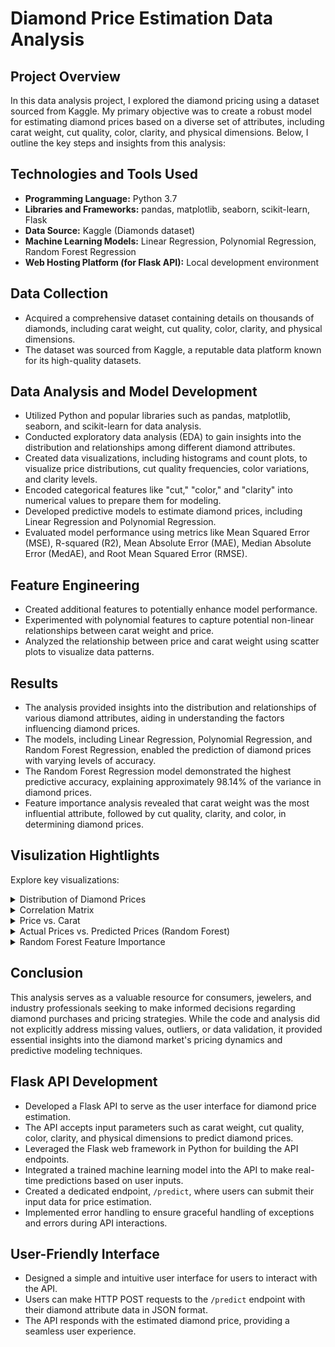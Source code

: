 # Diamond Price Estimation Data Analysis

## Project Overview

In this data analysis project, I explored the diamond pricing using a dataset sourced from Kaggle. My primary objective was to create a robust model for estimating diamond prices based on a diverse set of attributes, including carat weight, cut quality, color, clarity, and physical dimensions. Below, I outline the key steps and insights from this analysis:

## Technologies and Tools Used

- **Programming Language:** Python 3.7
- **Libraries and Frameworks:** pandas, matplotlib, seaborn, scikit-learn, Flask
- **Data Source:** Kaggle (Diamonds dataset)
- **Machine Learning Models:** Linear Regression, Polynomial Regression, Random Forest Regression
- **Web Hosting Platform (for Flask API):** Local development environment

## Data Collection

- Acquired a comprehensive dataset containing details on thousands of diamonds, including carat weight, cut quality, color, clarity, and physical dimensions.
- The dataset was sourced from Kaggle, a reputable data platform known for its high-quality datasets.

## Data Analysis and Model Development

- Utilized Python and popular libraries such as pandas, matplotlib, seaborn, and scikit-learn for data analysis.
- Conducted exploratory data analysis (EDA) to gain insights into the distribution and relationships among different diamond attributes.
- Created data visualizations, including histograms and count plots, to visualize price distributions, cut quality frequencies, color variations, and clarity levels.
- Encoded categorical features like "cut," "color," and "clarity" into numerical values to prepare them for modeling.
- Developed predictive models to estimate diamond prices, including Linear Regression and Polynomial Regression.
- Evaluated model performance using metrics like Mean Squared Error (MSE), R-squared (R2), Mean Absolute Error (MAE), Median Absolute Error (MedAE), and Root Mean Squared Error (RMSE).

## Feature Engineering

- Created additional features to potentially enhance model performance.
- Experimented with polynomial features to capture potential non-linear relationships between carat weight and price.
- Analyzed the relationship between price and carat weight using scatter plots to visualize data patterns.

## Results

- The analysis provided insights into the distribution and relationships of various diamond attributes, aiding in understanding the factors influencing diamond prices.
- The models, including Linear Regression, Polynomial Regression, and Random Forest Regression, enabled the prediction of diamond prices with varying levels of accuracy.
- The Random Forest Regression model demonstrated the highest predictive accuracy, explaining approximately 98.14% of the variance in diamond prices.
- Feature importance analysis revealed that carat weight was the most influential attribute, followed by cut quality, clarity, and color, in determining diamond prices.

## Visulization Hightlights

Explore key visualizations:

<details>
<summary>Distribution of Diamond Prices</summary>
  
![Distribution of Diamond Prices](Distribution%20of%20Diamond%20Prices.png)

</details>

<details>
<summary>Correlation Matrix</summary>

![Correlation Matrix](Correlation%20Matrix.png)

</details>

<details>
<summary>Price vs. Carat</summary>

![Price vs. Carat](Price%20vs.%20Carat.png)

</details>

<details>
<summary>Actual Prices vs. Predicted Prices (Random Forest)</summary>

![Actual Prices vs. Predicted Prices (Random Forest)](Actual%20Prices%20vs.%20Predicted%20Prices%20(Random%20Forest).png)

</details>

<details>
<summary>Random Forest Feature Importance</summary>

![Random Forest Feature Importance](Random%20Forest%20Feature%20Importance.png)

</details>

## Conclusion

This analysis serves as a valuable resource for consumers, jewelers, and industry professionals seeking to make informed decisions regarding diamond purchases and pricing strategies. While the code and analysis did not explicitly address missing values, outliers, or data validation, it provided essential insights into the diamond market's pricing dynamics and predictive modeling techniques.

## Flask API Development

- Developed a Flask API to serve as the user interface for diamond price estimation.
- The API accepts input parameters such as carat weight, cut quality, color, clarity, and physical dimensions to predict diamond prices.
- Leveraged the Flask web framework in Python for building the API endpoints.
- Integrated a trained machine learning model into the API to make real-time predictions based on user inputs.
- Created a dedicated endpoint, `/predict`, where users can submit their input data for price estimation.
- Implemented error handling to ensure graceful handling of exceptions and errors during API interactions.

## User-Friendly Interface

- Designed a simple and intuitive user interface for users to interact with the API.
- Users can make HTTP POST requests to the `/predict` endpoint with their diamond attribute data in JSON format.
- The API responds with the estimated diamond price, providing a seamless user experience.
